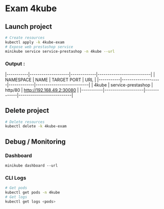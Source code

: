 # Exam 4kube

## Launch project

```bash
# Create resources
kubectl apply -k 4kube-exam
# Expose web prestashop service
minikube service service-prestashop -n 4kube --url
```

### Output :

|-----------|--------------------|-------------|---------------------------|
| NAMESPACE | NAME | TARGET PORT | URL |
|-----------|--------------------|-------------|---------------------------|
| 4kube | service-prestashop | http/80 | http://192.168.49.2:30080 |
|-----------|--------------------|-------------|---------------------------|

## Delete project

```bash
# Delete resources
kubectl delete -k 4kube-exam
```

## Debug / Monitoring

### Dashboard

```
minikube dashboard --url
```

### CLI Logs

```bash
# Get pods
kubectl get pods -n 4kube
# Get logs
kubectl get logs <pods>
```
